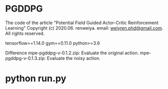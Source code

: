 # PGDDPG


The code of the article "Potential Field Guided Actor-Critic Reinforcement Learning"
Copyright (c) 2020.06. renweiya. email: weiyren.phd@gmail.com. All rights reserved.


tensorflow==1.14.0
gym==0.11.0
python>=3.6

Difference
mpe-pgddpg-v-0.1.2.zip: Evaluate the original action.
mpe-pgddpg-v-0.1.3.zip: Evaluate the noisy action.

# python run.py
